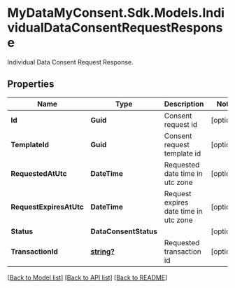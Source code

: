 # MyDataMyConsent.Sdk.Models.IndividualDataConsentRequestResponse
Individual Data Consent Request Response.

## Properties

Name | Type | Description | Notes
------------ | ------------- | ------------- | -------------
**Id** | **Guid** | Consent request id | [optional] 
**TemplateId** | **Guid** | Consent request template id | [optional] 
**RequestedAtUtc** | **DateTime** | Requested date time in utc zone | [optional] 
**RequestExpiresAtUtc** | **DateTime** | Request expires date time in utc zone | [optional] 
**Status** | **DataConsentStatus** |  | [optional] 
**TransactionId** | [**string?**](string?.md) | Requested transaction id | [optional] 

[[Back to Model list]](../README.md#documentation-for-models) [[Back to API list]](../README.md#documentation-for-api-endpoints) [[Back to README]](../README.md)

